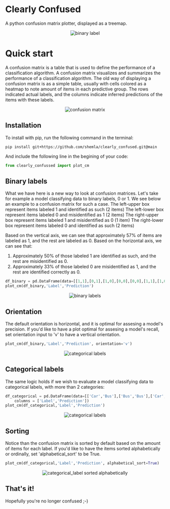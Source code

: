 # Clearly Confused
A python confusion matrix plotter, displayed as a treemap. 

<p align="center" width="100%">
    <img src="https://github.com/shemla/clearly_confused/blob/main/assets/binary_label.PNG" alt="binary label">
</p>

# Quick start
A confusion matrix is a table that is used to define the performance of a classification algorithm. A confusion matrix visualizes and summarizes the performance of a classification algorithm.
The old way of displaying a confusion matrix is as a simple table, usually with cells colored as a heatmap to note amount of items in each predictive group. The rows indicated actual labels, and the columns indicate inferred predictions of the items with these labels.

<p align="center" width="100%">
    <img src="https://github.com/shemla/clearly_confused/blob/main/assets/cm_old.png" alt="confusion matrix">
</p>

## Installation
To install with pip, run the following command in the terminal:
```
pip install git+https://github.com/shemla/clearly_confused.git@main
```

And include the following line in the begining of your code:
```python
from clearly_confussed import plot_cm
``` 

## Binary labels
What we have here is a new way to look at confusion matrices.
Let's take for example a model classifying data to binary labels, 0 or 1. We see below an example to a confusion matrix for such a case.
The left-upper box represent items labeled 1 and identified as such (2 items)
The left-lower box represent items labeled 0 and misidentified as 1 (2 items)
The right-upper box represent items labeled 1 and misidentified as 0 (1 item)
The right-lower box represent items labeled 0 and identified as such (2 items)

Based on the vertical axis, we can see that approximately 57% of items are labeled as 1, and the rest are labeled as 0.
Based on the horizontal axis, we can see that: 
1. Approximately 50% of those labeled 1 are identified as such, and the rest are misidentified as 0.
2. Approximately 33% of those labeled 0 are misidentified as 1, and the rest are identified correctly as 0.


```python
df_binary = pd.DataFrame(data=[[1,1],[0,1],[1,0],[0,0],[0,0],[1,1],[1,0]], columns = ['Label','Prediction'])
plot_cm(df_binary,'Label','Prediction')
```

<p align="center" width="100%">
    <img src="https://github.com/shemla/clearly_confused/blob/main/assets/binary_label.PNG" alt="binary labels">
</p>

## Orientation
The default orientation is horizontal, and it is optimal for assesing a model's precision. If you'd like to have a plot optimal for assesing a model's recall, set orientation input to 'v' to have a vertical orientation.

```python
plot_cm(df_binary,'Label','Prediction', orientation='v')
```

<p align="center" width="100%">
    <img src="https://github.com/shemla/clearly_confused/blob/main/assets/categorical_label.PNG" alt="categorical labels">
</p>

## Categorical labels
The same logic holds if we wish to evaluate a model classifying data to categorical labels, with more than 2 categories:

```python
df_categorical = pd.DataFrame(data=[['Car','Bus'],['Bus','Bus'],['Car','Car'],['Bus','Bus'],['Car','Car'],['Bike','Car'],['Bike','Bus'],['Car','Car'],['Bike','Car'],['Bike','Bus'],['Car','Car'],['Bike','Car'],['Bike','Bus'],['Bike','Bike'],['Bus','Car']],
    columns = ['Label','Prediction'])
plot_cm(df_categorical,'Label','Prediction')
```

<p align="center" width="100%">
    <img src="https://github.com/shemla/clearly_confused/blob/main/assets/categorical_label.PNG" alt="categorical labels">
</p>

## Sorting
Notice than the confusion matrix is sorted by default based on the amount of items for each label. 
If you'd like to have the items sorted alphabetically or ordinally, set 'alphabetical_sort' to be True.

```python
plot_cm(df_categorical,'Label','Prediction', alphabetical_sort=True)
```

<p align="center" width="100%">
    <img src="https://github.com/shemla/clearly_confused/blob/main/assets/categorical_label_sorted_by_label.PNG" alt="categorical_label sorted alphabetically">
</p>


## That's it!
Hopefully you're no longer confused ;-)
